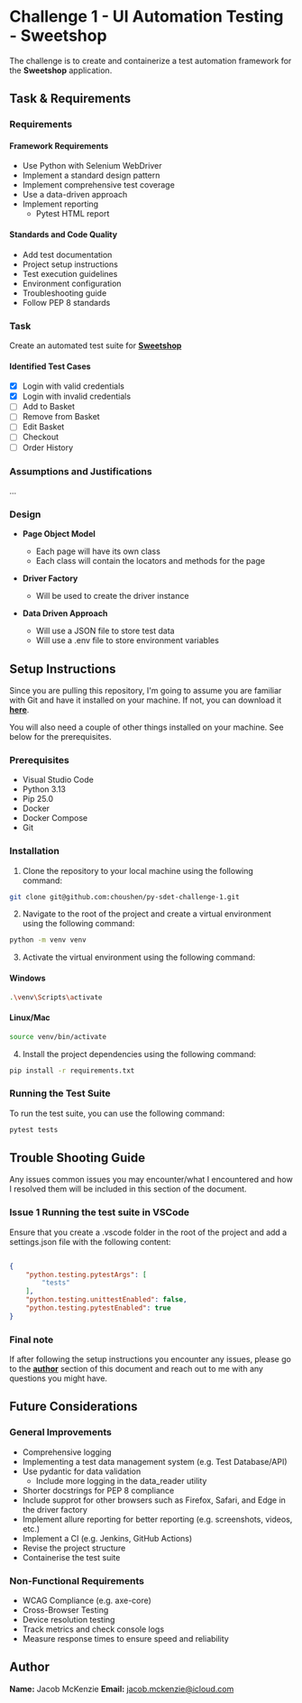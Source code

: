 # **Challenge 1 - UI Automation Testing - Sweetshop**  

The challenge is to create and containerize a test automation framework for the **Sweetshop** application.  

## **Task & Requirements**  

### **Requirements**  

#### **Framework Requirements**  

- Use Python with Selenium WebDriver  
- Implement a standard design pattern  
- Implement comprehensive test coverage  
- Use a data-driven approach  
- Implement reporting
  - Pytest HTML report

#### **Standards and Code Quality**  

- Add test documentation  
- Project setup instructions  
- Test execution guidelines  
- Environment configuration  
- Troubleshooting guide  
- Follow PEP 8 standards  

### **Task**  

Create an automated test suite for **[Sweetshop](https://sweetshop.netlify.app/)** 

#### **Identified Test Cases**  

- [x] Login with valid credentials  
- [x] Login with invalid credentials  
- [ ] Add to Basket  
- [ ] Remove from Basket  
- [ ] Edit Basket
- [ ] Checkout  
- [ ] Order History  

### **Assumptions and Justifications**  

...  

### **Design**  

- **Page Object Model**
  - Each page will have its own class  
  - Each class will contain the locators and methods for the page

- **Driver Factory**
  - Will be used to create the driver instance  

- **Data Driven Approach**
  - Will use a JSON file to store test data
  - Will use a .env file to store environment variables

## **Setup Instructions**  

Since you are pulling this repository, I'm going to assume you are familiar with Git and have it installed on your machine. If not, you can download it **[here](https://git-scm.com/downloads)**.  

You will also need a couple of other things installed on your machine. See below for the prerequisites.  

### **Prerequisites**

- Visual Studio Code
- Python 3.13
- Pip 25.0  
- Docker  
- Docker Compose  
- Git  

### **Installation**

1. Clone the repository to your local machine using the following command:  

```bash
git clone git@github.com:choushen/py-sdet-challenge-1.git
```

2. Navigate to the root of the project and create a virtual environment using the following command:

```bash
python -m venv venv
```  

3. Activate the virtual environment using the following command:  

#### **Windows**  

```bash
.\venv\Scripts\activate
```

#### **Linux/Mac**  

```bash
source venv/bin/activate
```

4. Install the project dependencies using the following command:  

```bash
pip install -r requirements.txt
```

### **Running the Test Suite**

To run the test suite, you can use the following command:  

```bash
pytest tests
```

## **Trouble Shooting Guide**

Any issues common issues you may encounter/what I encountered and how I resolved them will be included in this section of the document.

### **Issue 1** Running the test suite in VSCode

Ensure that you create a .vscode folder in the root of the project and add a settings.json file with the following content:

```json

{
    "python.testing.pytestArgs": [
        "tests"
    ],
    "python.testing.unittestEnabled": false,
    "python.testing.pytestEnabled": true
}

```

### Final note

If after following the setup instructions you encounter any issues, please go to the **[author](#author)** section of this document and reach out to me with any questions you might have.

## Future Considerations

### General Improvements

- Comprehensive logging
- Implementing a test data management system (e.g. Test Database/API)
- Use pydantic for data validation
  - Include more logging in the data_reader utility
- Shorter docstrings for PEP 8 compliance
- Include supprot for other browsers such as Firefox, Safari, and Edge in the driver factory
- Implement allure reporting for better reporting (e.g. screenshots, videos, etc.)
- Implement a CI (e.g. Jenkins, GitHub Actions)
- Revise the project structure
- Containerise the test suite

### Non-Functional Requirements

- WCAG Compliance (e.g. axe-core)
- Cross-Browser Testing
- Device resolution testing
- Track metrics and check console logs
- Measure response times to ensure speed and reliability

## **Author**  

**Name:** Jacob McKenzie
**Email:** jacob.mckenzie@icloud.com
